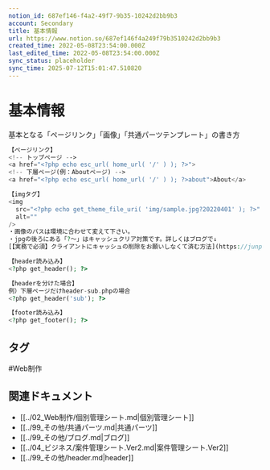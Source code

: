 ```yaml
---
notion_id: 687ef146-f4a2-49f7-9b35-10242d2bb9b3
account: Secondary
title: 基本情報
url: https://www.notion.so/687ef146f4a249f79b3510242d2bb9b3
created_time: 2022-05-08T23:54:00.000Z
last_edited_time: 2022-05-08T23:54:00.000Z
sync_status: placeholder
sync_time: 2025-07-12T15:01:47.510820
---
```

# 基本情報

基本となる「ページリンク」「画像」「共通パーツテンプレート」の書き方
```php
【ページリンク】
<!-- トップページ -->
<a href="<?php echo esc_url( home_url( '/' ) ); ?>">
<!-- 下層ページ(例：Aboutページ) -->
<a href="<?php echo esc_url( home_url( '/' ) ); ?>about">About</a>

【imgタグ】
<img
  src="<?php echo get_theme_file_uri( 'img/sample.jpg?20220401' ); ?>"
  alt=""
/>
・画像のパスは環境に合わせて変えて下さい。
・jpgの後ろにある「?〜」はキャッシュクリア対策です。詳しくはブログで↓
[【実務で必須】クライアントにキャッシュの削除をお願いしなくて済む方法](https://junpei-sugiyama.com/cache-delete/)

【header読み込み】
<?php get_header(); ?>

【headerを分けた場合】
例）下層ページだけheader-sub.phpの場合
<?php get_header('sub'); ?>

【footer読み込み】
<?php get_footer(); ?>
```

## タグ

#Web制作 

## 関連ドキュメント

- [[../02_Web制作/個別管理シート.md|個別管理シート]]
- [[../99_その他/共通パーツ.md|共通パーツ]]
- [[../99_その他/ブログ.md|ブログ]]
- [[../04_ビジネス/案件管理シート.Ver2.md|案件管理シート.Ver2]]
- [[../99_その他/header.md|header]]
